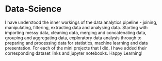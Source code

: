 # Data-Science
I have understood the inner workings of the data analytics pipeline - joining, manipulating, filtering, extracting data and analysing data.
Starting with importing messy data, cleaning data, merging and concatenating data, grouping and aggregating data, exploratory data analysis through to preparing and processing data for statistics, machine learning and data presentation.
For each of the mini projects that I did, I have added their corresponding dataset links and jupyter notebooks.
Happy Learning!
